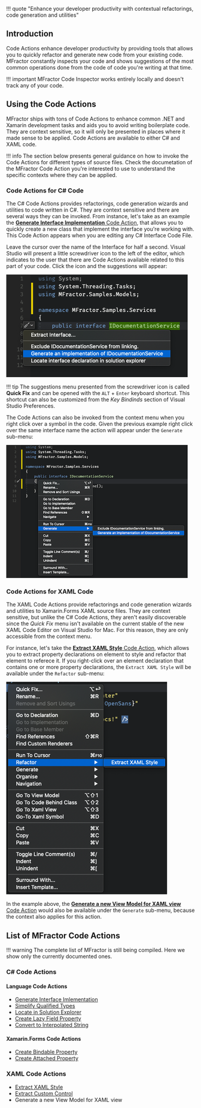 !!! quote "Enhance your developer productivity with contextual refactorings, code generation and utilities"

## Introduction

Code Actions enhance developer productivity by providing tools that allows you to quickly refactor and generate new code from your existing code. MFractor constantly inspects your code and shows suggestions of the most common operations done from the code of code you're writing at that time.

!!! important
    MFractor Code Inspector works entirely locally and doesn't track any of your code.

## Using the Code Actions

MFractor ships with tons of Code Actions to enhance common .NET and Xamarin development tasks and aids you to avoid writing boilerplate code. They are context sensitive, so it will only be presented in places where it made sense to be applied. Code Actions are available to either C# and XAML code.

!!! info
    The section below presents general guidance on how to invoke the Code Actions for different types of source files. Check the documetation of the MFractor Code Action you're interested to use to understand the specific contexts where they can be applied.

### Code Actions for C# Code

The C# Code Actions provides refactorings, code generation wizards and utilities to code written in C#. They are context sensitive and there are several ways they can be invoked. From instance, let's take as an example the [**Generate Interface Implementation** Code Action](csharp/code-actions/generate-interface-implementation.md), that allows you to quickly create a new class that implement the interface you're working with. This Code Action appears when you are editing any C# Interface Code File.

Leave the cursor over the name of the Interface for half a second. Visual Studio will present a little screwdriver icon to the left of the editor, which indicates to the user that there are Code Actions available related to this part of your code. Click the icon and the suggestions will appear:

![Invoking the Generate Interface Implementation Code Action from the Intellisense Suggestions or Keyboard Shortcut](/img/csharp/code-actions/generate-interface-implementation-01.png)

!!! tip
    The suggestions menu presented from the screwdriver icon is called **Quick Fix** and  can be opened with the `ALT` + `Enter` keyboard shortcut. This shortcut can also be customized from the _Key Bindinds_ section of Visual Studio Preferences.

The Code Actions can also be invoked from the context menu when you right click over a symbol in the code. Given the previous example right click over the same interface name the action will appear under the `Generate` sub-menu:

![Invoking the Generate Interface Implementation Code Action from the Context Menu](/img/csharp/code-actions/generate-interface-implementation-02.png)


### Code Actions for XAML Code

The XAML Code Actions provide refactorings and code generation wizards and utilities to Xamarin.Forms XAML source files. They are context sensitive, but unlike the C# Code Actions, they aren't easily discoverable since the _Quick Fix_ menu isn't available on the current stable of the new XAML Code Editor on Visual Studio for Mac. For this reason, they are only accessible from the context menu.

For instance, let's take the [**Extract XAML Style** Code Action](xamarin-forms/working-with-styles/extracting-styles.md), which allows you to extract property declarations on element to style and refactor that element to referece it. If you right-click over an element declaration that contains one or more property declarations, the `Extract XAML Style` will be available under the `Refactor` sub-menu:

![How to access the Extract Style Code Action using the context menu of the Code Editor](/img/xamarin-forms/extract-style-menu.png)

In the example above, the [**Generate a new View Model for XAML view** Code Action]() would also be available under the `Generate` sub-menu, because the context also applies for this action.

## List of MFractor Code Actions

!!! warning
    The complete list of MFractor is still being compiled. Here we show only the currently documented ones.

### C# Code Actions

#### Language Code Actions

* [Generate Interface Imlementation](csharp/code-actions/generate-interface-implementation.md)
* [Simplify Qualified Types](csharp/code-actions/simplify-qualified-types.md)
* [Locate in Solution Explorer](csharp/code-actions/locate-in-solution-explorer.md)
* [Create Lazy Field Property](csharp/code-actions/create-lazy-field-property.md)
* [Convert to Interpolated String](csharp/code-actions/convert-to-interpolated-string.md)

#### Xamarin.Forms Code Actions

* [Create Bindable Property](xamarin-forms/custom-controls/bindable-property-wizard.md)
* [Create Attached Property](xamarin-forms/custom-controls/attached-property-wizard.md)

### XAML Code Actions

* [Extract XAML Style](xamarin-forms/working-with-styles/extracting-styles.md)
* [Extract Custom Control](xamarin-forms/custom-controls/extracting-custom-controls.md)
* Generate a new View Model for XAML view
